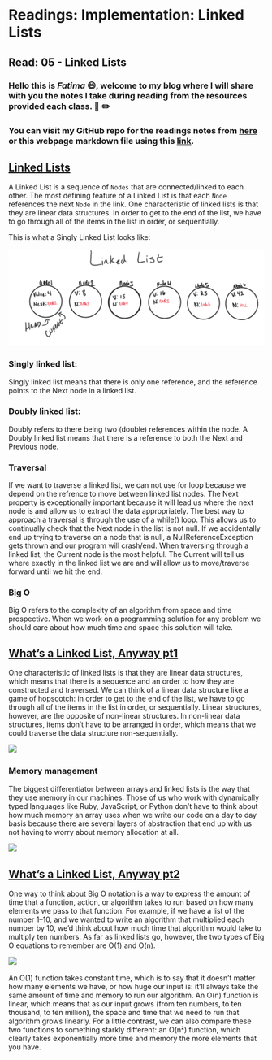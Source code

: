 # Readings: Implementation: Linked Lists
## Read: 05 - Linked Lists

### Hello this is ***Fatima*** :smile:, welcome to my blog where I will share with you the notes I take during reading from the resources provided each class. :closed_book: :pencil2:
### You can visit my GitHub repo for the readings notes from [here](https://github.com/fati-ma/reading-notes-401) or this webpage markdown file using this [link](https://github.com/fati-ma/reading-notes-401/blob/main/read-05.md).


## [Linked Lists](https://codefellows.github.io/common_curriculum/data_structures_and_algorithms/Code_401/class-05/resources/singly_linked_list.html)

A Linked List is a sequence of `Nodes` that are connected/linked to each other. The most defining feature of a Linked List is that each `Node` references the next `Node` in the link. One characteristic of linked lists is that they are linear data structures. In order to get to the end of the list, we have to go through all of the items in the list in order, or sequentially.

This is what a Singly Linked List looks like:

![](https://github.com/AhmadHirthani/reading-notes/raw/master/img/LinkedList1.png)

### Singly linked list:

Singly linked list means that there is only one reference, and the reference points to the Next node in a linked list.

### Doubly linked list:

Doubly refers to there being two (double) references within the node. A Doubly linked list means that there is a reference to both the Next and Previous node.

### Traversal

If we want to traverse a linked list, we can not use for loop because we depend on the refrence to move between linked list nodes. The Next property is exceptionally important because it will lead us where the next node is and allow us to extract the data appropriately. The best way to approach a traversal is through the use of a while() loop. This allows us to continually check that the Next node in the list is not null. If we accidentally end up trying to traverse on a node that is null, a NullReferenceException gets thrown and our program will crash/end. When traversing through a linked list, the Current node is the most helpful. The Current will tell us where exactly in the linked list we are and will allow us to move/traverse forward until we hit the end.

### Big O

Big O refers to the complexity of an algorithm from space and time prospective. When we work on a programming solution for any problem we should care about how much time and space this solution will take.


## [What’s a Linked List, Anyway pt1](https://medium.com/basecs/whats-a-linked-list-anyway-part-1-d8b7e6508b9d)

One characteristic of linked lists is that they are linear data structures, which means that there is a sequence and an order to how they are constructed and traversed. We can think of a linear data structure like a game of hopscotch: in order to get to the end of the list, we have to go through all of the items in the list in order, or sequentially. Linear structures, however, are the opposite of non-linear structures. In non-linear data structures, items don’t have to be arranged in order, which means that we could traverse the data structure non-sequentially.

![](https://miro.medium.com/max/700/1*Xokk6XOjWyIGCBujkJsCzQ.jpeg)

### Memory management

The biggest differentiator between arrays and linked lists is the way that they use memory in our machines. Those of us who work with dynamically typed languages like Ruby, JavaScript, or Python don’t have to think about how much memory an array uses when we write our code on a day to day basis because there are several layers of abstraction that end up with us not having to worry about memory allocation at all.

![](https://miro.medium.com/max/700/1*G43FVT5xJ1n1QDKVNZUxXQ.jpeg)


## [What’s a Linked List, Anyway pt2](https://medium.com/basecs/whats-a-linked-list-anyway-part-2-131d96f71996)

One way to think about Big O notation is a way to express the amount of time that a function, action, or algorithm takes to run based on how many elements we pass to that function.
For example, if we have a list of the number 1–10, and we wanted to write an algorithm that multiplied each number by 10, we’d think about how much time that algorithm would take to multiply ten numbers. 
As far as linked lists go, however, the two types of Big O equations to remember are O(1) and O(n).

![](https://miro.medium.com/max/500/1*FC0XX0-9Vx7yCS0dTS2Zrw.jpeg)

An O(1) function takes constant time, which is to say that it doesn’t matter how many elements we have, or how huge our input is: it’ll always take the same amount of time and memory to run our algorithm. An O(n) function is linear, which means that as our input grows (from ten numbers, to ten thousand, to ten million), the space and time that we need to run that algorithm grows linearly.
For a little contrast, we can also compare these two functions to something starkly different: an O(n²) function, which clearly takes exponentially more time and memory the more elements that you have.




